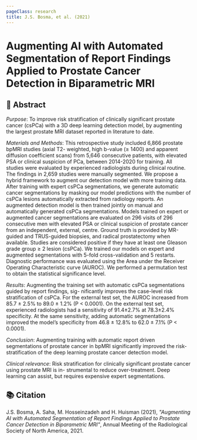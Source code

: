 ```yaml
---
pageClass: research
title: J.S. Bosma, et al. (2021)
---
```

# Augmenting AI with Automated Segmentation of Report Findings Applied to Prostate Cancer Detection in Biparametric MRI

## 📖 Abstract
*Purpose*: To improve risk stratification of clinically significant prostate cancer (csPCa) with a 3D deep learning detection model, by augmenting the largest prostate MRI dataset reported in literature to date. 

*Materials and Methods*: This retrospective study included 6,866 prostate bpMRI studies (axial T2- weighted, high b-value (≥ 1400) and apparent diffusion coefficient scans) from 5,646 consecutive patients, with elevated PSA or clinical suspicion of PCa, between 2014-2020 for training. All studies were evaluated by experienced radiologists during clinical routine. The findings in 2,659 studies were manually segmented. We propose a hybrid framework to augment our detection model with more training data. After training with expert csPCa segmentations, we generate automatic cancer segmentations by masking our model predictions with the number of csPCa lesions automatically extracted from radiology reports. An augmented detection model is then trained jointly on manual and automatically generated csPCa segmentations. Models trained on expert or augmented cancer segmentations are evaluated on 296 visits of 296 consecutive men with elevated PSA or clinical suspicion of prostate cancer from an independent, external, centre. Ground truth is provided by MR-guided and TRUS-guided biopsies, and radical prostatectomy when available. Studies are considered positive if they have at least one Gleason grade group ≥ 2 lesion (csPCa). We trained our models on expert and augmented segmentations with 5-fold cross-validation and 5 restarts. Diagnostic performance was evaluated using the Area under the Receiver Operating Characteristic curve (AUROC). We performed a permutation test to obtain the statistical significance level. 

*Results*: Augmenting the training set with automatic csPCa segmentations guided by report findings, sig- nificantly improves the case-level risk stratification of csPCa. For the external test set, the AUROC increased from 85.7 ± 2.5% to 89.0 ± 1.2% (P < 0.0001). On the external test set, experienced radiologists had a sensitivity of 91.4±2.7% at 78.3±2.4% specificity. At the same sensitivity, adding automatic segmentations improved the model’s specificity from 46.8 ± 12.8% to 62.0 ± 7.1% (P < 0.0001). 

*Conclusion*: Augmenting training with automatic report driven segmentations of prostate cancer in bpMRI significantly improved the risk-stratification of the deep learning prostate cancer detection model. 

*Clinical relevance*: Risk stratification for clinically significant prostate cancer using prostate MRI is in- strumental to reduce over-treatment. Deep learning can assist, but requires expensive expert segmentations.

## 📚 Citation
J.S. Bosma, A. Saha, M. Hosseinzadeh and H. Huisman (2021), _"Augmenting AI with Automated Segmentation of Report Findings Applied to Prostate Cancer Detection in Biparametric MRI"_, Annual Meeting of the Radiological Society of North America, 2021.